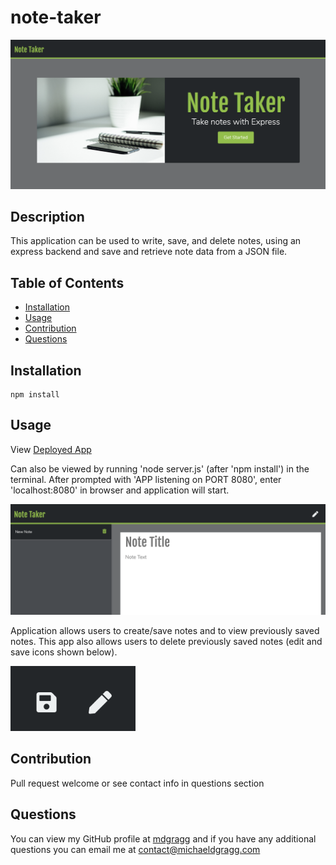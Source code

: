 # note-taker

<img src="https://raw.githubusercontent.com/mdgragg/note-taker/master/public/assets/images/ScreenShot-1.png" width="700" />

## Description
This application can be used to write, save, and delete notes, using an express backend and save and retrieve note data from a JSON file.

## Table of Contents
* [Installation](#installation)
* [Usage](#usage)
* [Contribution](#contribution)
* [Questions](#questions)

## Installation
```
npm install
```
## Usage

View [Deployed App](https://note-taker-mdg.herokuapp.com/)

Can also be viewed by running 'node server.js' (after 'npm install') in the terminal. After prompted with 'APP listening on PORT 8080', enter 'localhost:8080' in browser and application will start.

<img src="https://raw.githubusercontent.com/mdgragg/note-taker/master/public/assets/images/ScreenShot-2.png" width="700" />

Application allows users to create/save notes and to view previously saved notes. This app also allows users to delete previously saved notes (edit and save icons shown below).

<img src="https://raw.githubusercontent.com/mdgragg/note-taker/master/public/assets/images/ScreenShot-3.png" width="200" />

## Contribution
Pull request welcome or see contact info in questions section


## Questions
You can view my GitHub profile at [mdgragg](https://github.com/mdgragg) and if you have any additional questions you can email me at contact@michaeldgragg.com

        
